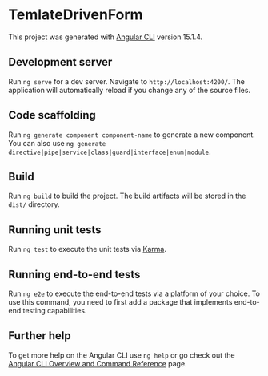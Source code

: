 # TemlateDrivenForm

This project was generated with [Angular CLI](https://github.com/angular/angular-cli) version 15.1.4.

## Development server

Run `ng serve` for a dev server. Navigate to `http://localhost:4200/`. The application will automatically reload if you change any of the source files.

## Code scaffolding

Run `ng generate component component-name` to generate a new component. You can also use `ng generate directive|pipe|service|class|guard|interface|enum|module`.

## Build

Run `ng build` to build the project. The build artifacts will be stored in the `dist/` directory.

## Running unit tests

Run `ng test` to execute the unit tests via [Karma](https://karma-runner.github.io).

## Running end-to-end tests

Run `ng e2e` to execute the end-to-end tests via a platform of your choice. To use this command, you need to first add a package that implements end-to-end testing capabilities.

## Further help

To get more help on the Angular CLI use `ng help` or go check out the [Angular CLI Overview and Command Reference](https://angular.io/cli) page.
 <!-- Kreirajte formu sa sledecim input poljima i validacijama
           1) Mail addresa - da bi bilo validno polje ne sme biti prazna i mora biti mail
           2) Jedan propdown sa sledecim opcijama ("Basic", "Advanced", "Pro") setovati "Advanced"
            kao default selektovan
           3) Password input - mora da bude dodata neka vrednost, ne sme da bude prazno polje 
           4) Submit Button

           Prikazi poruku ukoliko je forma invalid i touched. 
           Prikazati warning message ispod svakog polja ako je invalid

           Kada se submituje forma trebalo bi da se isprinta value forme ili u consoli ili na templateu
      -->